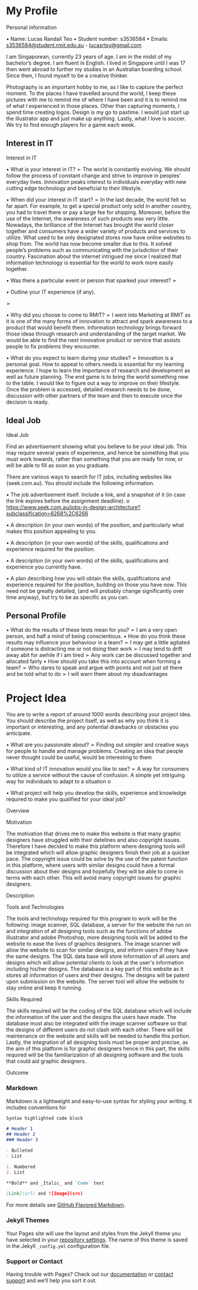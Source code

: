 # My Profile



Personal information

•	Name: Lucas Randall Teo
•	Student number: s3536584
•	Emails: s3536584@student.rmit.edu.au - lucasrtsy@gmail.com

I am Singaporean, currently 23 years of age. I am in the midst of my bachelor’s degree. I am fluent in English. I lived in Singapore until I was 17 then went abroad to further my studies in an Australian boarding school. Since then, I found myself to be a creative thinker. 

Photography is an important hobby to me, as I like to capture the perfect moment. To the places I have travelled around the world, I keep these pictures with me to remind me of where I have been and it is to remind me of what I experienced in those places. Other than capturing moments, I spend time creating logos. Design is my go to pastime. I would just start up the illustrator app and just make up anything. Lastly, what I love is soccer. We try to find enough players for a game each week. 


## Interest in IT

 Interest in IT

•	What is your interest in IT? 
   ➢	The world is constantly evolving. We should follow the process of constant change and strive to improve in peoples’ everyday lives. Innovation peaks interest to individuals everyday with new cutting edge technology and beneficial to their lifestyle. 


•	When did your interest in IT start? 
   ➢	In the last decade, the world felt so far apart. For example, to get a special product only sold in another country, you had to travel there or pay a large fee for shipping. Moreover, before the use of the Internet, the awareness of such products was very little. Nowadays, the brilliance of the Internet has brought the world closer together and consumers have a wider variety of products and services to utilize. What used to be only designated stores now have online websites to shop from. The world has now become smaller due to this. It solved people’s problems such as communicating with the jurisdiction of their country. Fascination about the internet intrigued me since I realized that information technology is essential for the world to work more easily together.

•	Was there a particular event or person that sparked your interest?
  ➢	

•	Outline your IT experience (if any).

  ➢	

•	Why did you choose to come to RMIT?
  ➢	I went into Marketing at RMIT as it is one of the many forms of innovation to attract and spark awareness to a product that would benefit them. Information technology brings forward those ideas through research and understanding of the target market. We would be able to find the next innovative product or service that assists people to fix problems they encounter.


•	What do you expect to learn during your studies?
  ➢	Innovation is a personal goal. How to appeal to others needs is essential for my learning experience. I hope to learn the importance of research and development as well as future planning. The end game is to bring the world something new to the table. I would like to figure out a way to improve on their lifestyle. Once the problem is accessed, detailed research needs to be done, discussion with other partners of the team and then to execute once the decision is ready. 



## Ideal Job

Ideal Job

Find an advertisement showing what you believe to be your ideal job. This may require several years of experience, and hence be something that you must work towards, rather than something that you are ready for now, or will be able to fill as soon as you graduate.

There are various ways to search for IT jobs, including websites like {seek.com.au}. You should include the following information.


•	The job advertisement itself. Include a link, and a snapshot of it (in case the link expires before the assignment deadline).
o	https://www.seek.com.au/jobs-in-design-architecture?subclassification=6268%2C6266


•	A description (in your own words) of the position, and particularly what makes this position appealing to you.


•	A description (in your own words) of the skills, qualifications and experience required for the position.

•	A description (in your own words) of the skills, qualifications and experience you currently have.


•	A plan describing how you will obtain the skills, qualifications and experience required for the position, building on those you have now. This need not be greatly detailed, (and will probably change significantly over time anyway), but try to be as specific as you can.



## Personal Profile

•	What do the results of these tests mean for you?
    ➢	I am a very open person, and half a mind of being conscientious. 
•	How do you think these results may influence your behaviour in a team?
    ➢	I may get a little agitated if someone is distracting me or not doing their work
    ➢	I may tend to drift away abit for awhile if I am tired
    ➢	Any work can be discussed together and allocated fairly
•	How should you take this into account when forming a team?
    ➢	Who dares to speak and argue with points and not just sit there and be told what to do
    ➢	I will warn them about my disadvantages



# Project Idea 

You are to write a report of around 1000 words describing your project idea. You should describe the project itself, as well as why you think it is important or interesting, and any potential drawbacks or obstacles you anticipate.

•	What are you passionate about?
  ➢	Finding out simpler and creative ways for people to handle and manage problems. Creating an idea that people never thought could be useful, would be interesting to them

•	What kind of IT innovation would you like to see? 
  ➢	A way for consumers to utilize a service without the cause of confusion. A simple yet intriguing way for individuals to adapt to a situation o

•	What project will help you develop the skills, experience and knowledge required to make you qualified for your ideal job?

Overview



Motivation

The motivation that drives me to make this website is that many graphic designers have struggled with their datelines and also copyright issues. Therefore I have decided to make this platform where designing tools will be integrated which will allow graphic designers finish their job at a quicker pace. The copyright issue could be solve by the use of the patent function in this platform, where users with similar designs could have a formal discussion about their designs and hopefully they will be able to come in terms with each other. This will avoid many copyright issues for graphic designers.


Description




Tools and Technologies

The tools and technology required for this program to work will be the following: image scanner, SQL database, a server for the website the run on and integration of all designing tools such as the functions of adobe illustrator and adobe Photoshop, more designing tools will be added to the website to ease the lives of graphics designers. The image scanner will allow the website to scan for similar designs, and inform users if they have the same designs. The SQL data base will store information of all users and designs which will allow potential clients to look at the user's information including his/her designs. The database is a key part of this website as it stores all information of users and their designs. The designs will be patent upon submission on the website. The server tool will allow the website to stay online and keep it running.   

Skills Required

The skills required will be the coding of the SQL database which will include the information of the user and the designs the users have made. The database must also be integrated with the image scanner software so that the designs of different users do not clash with each other. There will be maintenance on the website and skills will be needed to handle this portion. Lastly, the integration of all designing tools must be proper and precise, as the aim of this platform is for graphic designers hence in this part, the skills required will be the familiarization of all designing software and the tools that could aid graphic designers.



Outcome 






### Markdown

Markdown is a lightweight and easy-to-use syntax for styling your writing. It includes conventions for

```markdown
Syntax highlighted code block

# Header 1
## Header 2
### Header 3

- Bulleted
- List

1. Numbered
2. List

**Bold** and _Italic_ and `Code` text

[Link](url) and ![Image](src)
```

For more details see [GitHub Flavored Markdown](https://guides.github.com/features/mastering-markdown/).

### Jekyll Themes

Your Pages site will use the layout and styles from the Jekyll theme you have selected in your [repository settings](https://github.com/lucasrtsy/lucasrtsy.github.io/settings). The name of this theme is saved in the Jekyll `_config.yml` configuration file.

### Support or Contact

Having trouble with Pages? Check out our [documentation](https://help.github.com/categories/github-pages-basics/) or [contact support](https://github.com/contact) and we’ll help you sort it out.
